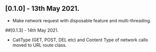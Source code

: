 ## [0.1.0] - 13th May 2021.

* Make network request with disposable feature and multi-threading.

##[0.1.3] - 14th May 2021.

* CallType (GET, POST, DEL etc) and Content Type of network calls moved to URL route class.